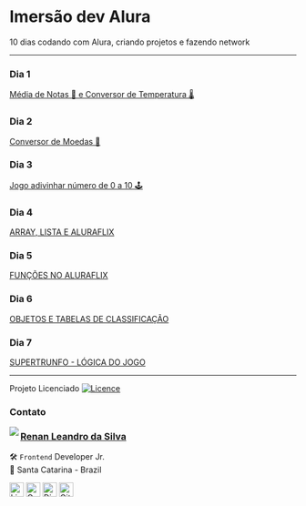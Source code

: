 # Imersão dev Alura

10 dias codando com Alura, criando projetos e fazendo network

---

### Dia 1

<a href="https://renyzeraa.github.io/imersao-dev-alura/dia-01/"> Média de Notas 🧾 e Conversor de Temperatura 🌡</a>

### Dia 2

<a href="https://renyzeraa.github.io/imersao-dev-alura/dia-02/"> Conversor de Moedas 💱 </a>

### Dia 3

<a href="https://renyzeraa.github.io/imersao-dev-alura/dia-03/"> Jogo adivinhar número de 0 a 10 🕹 </a>

### Dia 4

<a href="https://renyzeraa.github.io/imersao-dev-alura/dia-04/"> ARRAY, LISTA E ALURAFLIX </a>

### Dia 5

<a href="https://renyzeraa.github.io/imersao-dev-alura/dia-05/"> FUNÇÕES NO ALURAFLIX </a>

### Dia 6

<a href="https://renyzeraa.github.io/imersao-dev-alura/dia-06/"> OBJETOS E TABELAS DE CLASSIFICAÇÃO </a>

### Dia 7

<a href="https://renyzeraa.github.io/imersao-dev-alura/dia-07/"> SUPERTRUNFO - LÓGICA DO JOGO </a>

---

Projeto Licenciado [![Licence](https://img.shields.io/github/license/Ileriayo/markdown-badges?style=for-the-badge)](./LICENSE)

### Contato

<img align="left" src="https://www.github.com/renyzeraa.png?size=150">

### [**Renan Leandro da Silva**](https://github.com/renyzeraa)

🛠 `Frontend` Developer Jr. <br>
📍 Santa Catarina - Brazil

<a href="https://www.linkedin.com/in/renyzeraa" target="_blank"><img src="https://img.shields.io/badge/LinkedIn-0077B5?style=flat&logo=linkedin&logoColor=white" alt="LinkedIn Badge" height="25"></a>&nbsp;<a href="mailto:renansilvaytb@gmail.com" target="_blank"><img src="https://img.shields.io/badge/Gmail-D14836?style=flat&logo=gmail&logoColor=white" alt="Gmail Badge" height="25"></a>&nbsp;<a href="#"><img src="https://img.shields.io/badge/Discord-%237289DA.svg?logo=discord&logoColor=white" title="renan_s#7826" alt="Discord Badge" height="25"></a>&nbsp;<a href="https://www.github.com/renyzeraa" target="_blank"><img src="https://img.shields.io/badge/GitHub-100000?style=flat&logo=github&logoColor=white" alt="GitHub Badge" height="25"></a>&nbsp;

<br clear="left"/>
